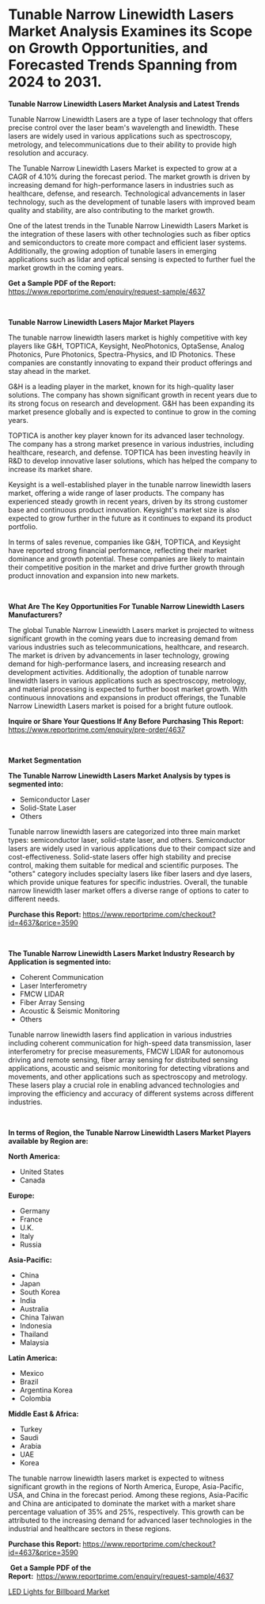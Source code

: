 <p><h1>Tunable Narrow Linewidth Lasers Market Analysis Examines its Scope on Growth Opportunities, and Forecasted Trends Spanning from 2024 to 2031.</h1></p><p><strong>Tunable Narrow Linewidth Lasers Market Analysis and Latest Trends</strong></p>
<p><p>Tunable Narrow Linewidth Lasers are a type of laser technology that offers precise control over the laser beam's wavelength and linewidth. These lasers are widely used in various applications such as spectroscopy, metrology, and telecommunications due to their ability to provide high resolution and accuracy.</p><p>The Tunable Narrow Linewidth Lasers Market is expected to grow at a CAGR of 4.10% during the forecast period. The market growth is driven by increasing demand for high-performance lasers in industries such as healthcare, defense, and research. Technological advancements in laser technology, such as the development of tunable lasers with improved beam quality and stability, are also contributing to the market growth.</p><p>One of the latest trends in the Tunable Narrow Linewidth Lasers Market is the integration of these lasers with other technologies such as fiber optics and semiconductors to create more compact and efficient laser systems. Additionally, the growing adoption of tunable lasers in emerging applications such as lidar and optical sensing is expected to further fuel the market growth in the coming years.</p></p>
<p><strong>Get a Sample PDF of the Report:&nbsp;</strong> <a href="https://www.reportprime.com/enquiry/request-sample/4637">https://www.reportprime.com/enquiry/request-sample/4637</a></p>
<p>&nbsp;</p>
<p><strong>Tunable Narrow Linewidth Lasers Major Market Players</strong></p>
<p><p>The tunable narrow linewidth lasers market is highly competitive with key players like G&H, TOPTICA, Keysight, NeoPhotonics, OptaSense, Analog Photonics, Pure Photonics, Spectra-Physics, and ID Photonics. These companies are constantly innovating to expand their product offerings and stay ahead in the market.</p><p>G&H is a leading player in the market, known for its high-quality laser solutions. The company has shown significant growth in recent years due to its strong focus on research and development. G&H has been expanding its market presence globally and is expected to continue to grow in the coming years.</p><p>TOPTICA is another key player known for its advanced laser technology. The company has a strong market presence in various industries, including healthcare, research, and defense. TOPTICA has been investing heavily in R&D to develop innovative laser solutions, which has helped the company to increase its market share.</p><p>Keysight is a well-established player in the tunable narrow linewidth lasers market, offering a wide range of laser products. The company has experienced steady growth in recent years, driven by its strong customer base and continuous product innovation. Keysight's market size is also expected to grow further in the future as it continues to expand its product portfolio.</p><p>In terms of sales revenue, companies like G&H, TOPTICA, and Keysight have reported strong financial performance, reflecting their market dominance and growth potential. These companies are likely to maintain their competitive position in the market and drive further growth through product innovation and expansion into new markets.</p></p>
<p>&nbsp;</p>
<p><strong>What Are The Key Opportunities For Tunable Narrow Linewidth Lasers Manufacturers?</strong></p>
<p><p>The global Tunable Narrow Linewidth Lasers market is projected to witness significant growth in the coming years due to increasing demand from various industries such as telecommunications, healthcare, and research. The market is driven by advancements in laser technology, growing demand for high-performance lasers, and increasing research and development activities. Additionally, the adoption of tunable narrow linewidth lasers in various applications such as spectroscopy, metrology, and material processing is expected to further boost market growth. With continuous innovations and expansions in product offerings, the Tunable Narrow Linewidth Lasers market is poised for a bright future outlook.</p></p>
<p><strong>Inquire or Share Your Questions If Any Before Purchasing This Report:</strong> <a href="https://www.reportprime.com/enquiry/pre-order/4637">https://www.reportprime.com/enquiry/pre-order/4637</a></p>
<p>&nbsp;</p>
<p><strong>Market Segmentation</strong></p>
<p><strong>The Tunable Narrow Linewidth Lasers Market Analysis by types is segmented into:</strong></p>
<p><ul><li>Semiconductor Laser</li><li>Solid-State Laser</li><li>Others</li></ul></p>
<p><p>Tunable narrow linewidth lasers are categorized into three main market types: semiconductor laser, solid-state laser, and others. Semiconductor lasers are widely used in various applications due to their compact size and cost-effectiveness. Solid-state lasers offer high stability and precise control, making them suitable for medical and scientific purposes. The "others" category includes specialty lasers like fiber lasers and dye lasers, which provide unique features for specific industries. Overall, the tunable narrow linewidth laser market offers a diverse range of options to cater to different needs.</p></p>
<p><strong>Purchase this Report:&nbsp;</strong><a href="https://www.reportprime.com/checkout?id=4637&price=3590">https://www.reportprime.com/checkout?id=4637&price=3590</a></p>
<p>&nbsp;</p>
<p><strong>The Tunable Narrow Linewidth Lasers Market Industry Research by Application is segmented into:</strong></p>
<p><ul><li>Coherent Communication</li><li>Laser Interferometry</li><li>FMCW LIDAR</li><li>Fiber Array Sensing</li><li>Acoustic & Seismic Monitoring</li><li>Others</li></ul></p>
<p><p>Tunable narrow linewidth lasers find application in various industries including coherent communication for high-speed data transmission, laser interferometry for precise measurements, FMCW LIDAR for autonomous driving and remote sensing, fiber array sensing for distributed sensing applications, acoustic and seismic monitoring for detecting vibrations and movements, and other applications such as spectroscopy and metrology. These lasers play a crucial role in enabling advanced technologies and improving the efficiency and accuracy of different systems across different industries.</p></p>
<p>&nbsp;</p>
<p><strong>In terms of Region, the Tunable Narrow Linewidth Lasers Market Players available by Region are:</strong></p>
<p>
    <p> <strong> North America: </strong>
        <ul>
            <li>United States</li>
            <li>Canada</li>
        </ul>
        </p> 
    <p> <strong> Europe: </strong>
        <ul>
            <li>Germany</li>
            <li>France</li>
            <li>U.K.</li>
            <li>Italy</li>
            <li>Russia</li>
        </ul>
        </p> 
    <p> <strong> Asia-Pacific: </strong>
        <ul>
            <li>China</li>
            <li>Japan</li>
            <li>South Korea</li>
            <li>India</li>
            <li>Australia</li>
            <li>China Taiwan</li>
            <li>Indonesia</li>
            <li>Thailand</li>
            <li>Malaysia</li>
        </ul>
        </p> 
    <p> <strong> Latin America: </strong>
        <ul>
            <li>Mexico</li>
            <li>Brazil</li>
            <li>Argentina Korea</li>
            <li>Colombia</li>
        </ul>
        </p> 
    <p> <strong> Middle East & Africa: </strong>
        <ul>
            <li>Turkey</li>
            <li>Saudi</li>
            <li>Arabia</li>
            <li>UAE</li>
            <li>Korea</li>
        </ul>
    </p>
    </p>
<p><p>The tunable narrow linewidth lasers market is expected to witness significant growth in the regions of North America, Europe, Asia-Pacific, USA, and China in the forecast period. Among these regions, Asia-Pacific and China are anticipated to dominate the market with a market share percentage valuation of 35% and 25%, respectively. This growth can be attributed to the increasing demand for advanced laser technologies in the industrial and healthcare sectors in these regions.</p></p>
<p><strong>Purchase this Report: </strong><a href="https://www.reportprime.com/checkout?id=4637&price=3590">https://www.reportprime.com/checkout?id=4637&price=3590</a></p>
<p>&nbsp;<strong>Get a Sample PDF of the Report:&nbsp;&nbsp;</strong><a href="https://www.reportprime.com/enquiry/request-sample/4637">https://www.reportprime.com/enquiry/request-sample/4637</a></p>
<p><strong></strong></p>
<p><p><a href="https://github.com/lbird53714/Market-Research-Report-List-3/blob/main/led-lights-for-billboard-market.md">LED Lights for Billboard Market</a></p></p>